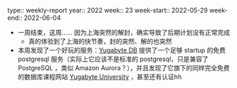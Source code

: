 type:: weekly-report
year:: 2022
week:: 23
week-start:: 2022-05-29
week-end:: 2022-06-04

- 一周结束，这周…… 因为上海突然的解封，确实导致了后期计划没有正常完成
	- 真的体验到了上海的快节奏，封的突然、解的也突然
- 本周发现了一个好玩的服务：[Yugabyte DB](https://www.yugabyte.com/) 提供了一个足够 startup 的免费 postgresql 服务（实际上它应该不是标准的 postgresql，只是兼容了 PostgreSQL ，类似 Amazon Aurora？），并且发现了它旗下的同样完全免费的数据库课程网站 [Yugabyte University](https://university.yugabyte.com/) ，甚至还有认证hh
